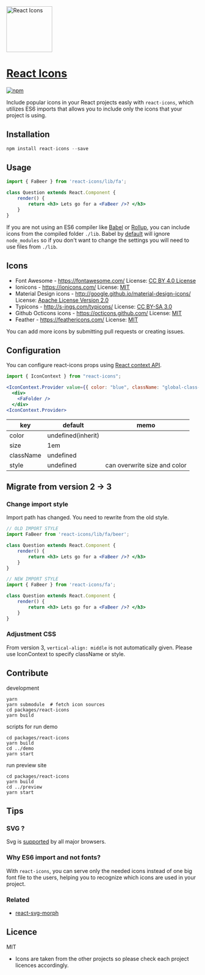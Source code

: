 <img src="https://rawgit.com/gorangajic/react-icons/master/react-icons.svg" width="120" alt="React Icons">

# [React Icons](https://react-icons.netlify.com)

[![npm][npm-image]][npm-url]

[npm-image]: https://img.shields.io/npm/v/react-icons.svg?style=flat-square
[npm-url]: https://www.npmjs.com/package/react-icons

Include popular icons in your React projects easly with ```react-icons```, which utilizes ES6 imports that allows you to include only the icons that your project is using.

## Installation

```js
npm install react-icons --save
```

## Usage

```jsx
import { FaBeer } from 'react-icons/lib/fa';

class Question extends React.Component {
    render() {
        return <h3> Lets go for a <FaBeer />? </h3>
    }
}
```

If you are not using an ES6 compiler like [Babel](https://babeljs.io/) or [Rollup](http://rollupjs.org/), you can include icons from the compiled folder `./lib`.
Babel by [default](http://babeljs.io/docs/usage/require/#usage) will ignore `node_modules` so if you don't want to change the settings you will need to use files from `./lib`.

## Icons

- Font Awesome - https://fontawesome.com/
  License: [CC BY 4.0 License](https://creativecommons.org/licenses/by/4.0/)
- Ionicons - https://ionicons.com/
  License: [MIT](https://github.com/ionic-team/ionicons/blob/master/LICENSE)
- Material Design icons - http://google.github.io/material-design-icons/
  License: [Apache License Version 2.0](https://github.com/google/material-design-icons/blob/master/LICENSE)
- Typicons - http://s-ings.com/typicons/
  License: [CC BY-SA 3.0](https://creativecommons.org/licenses/by-sa/3.0/)
- Github Octicons icons - https://octicons.github.com/
  License: [MIT](https://github.com/primer/octicons/blob/master/LICENSE)
- Feather - https://feathericons.com/
  License: [MIT](https://github.com/feathericons/feather/blob/master/LICENSE)


You can add more icons by submitting pull requests or creating issues.

## Configuration

You can configure react-icons props using [React context API](https://reactjs.org/docs/context.html).

```jsx
import { IconContext } from "react-icons";

<IconContext.Provider value={{ color: "blue", className: "global-class-name" }}>
  <div>
    <FaFolder />
  </div>
<IconContext.Provider>
```

key|default|memo
---|---|---
color|undefined(inherit)|
size|1em|
className|undefined|
style|undefined|can overwrite size and color

## Migrate from version 2 -> 3

### Change import style

Import path has changed. You need to rewrite from the old style.

```jsx
// OLD IMPORT STYLE
import FaBeer from 'react-icons/lib/fa/beer';

class Question extends React.Component {
    render() {
        return <h3> Lets go for a <FaBeer />? </h3>
    }
}
```

```jsx
// NEW IMPORT STYLE
import { FaBeer } from 'react-icons/fa';

class Question extends React.Component {
    render() {
        return <h3> Lets go for a <FaBeer />? </h3>
    }
}
```

### Adjustment CSS

From version 3, `vertical-align: middle` is not automatically given.
Please use IconContext to specify className or style.


## Contribute

development

```
yarn
yarn submodule  # fetch icon sources
cd packages/react-icons
yarn build
```

scripts for run demo

```
cd packages/react-icons
yarn build
cd ../demo
yarn start
```

run preview site

```
cd packages/react-icons
yarn build
cd ../preview
yarn start
```

## Tips

### SVG ?

Svg is [supported](http://caniuse.com/#search=svg) by all major browsers.

### Why ES6 import and not fonts?

With `react-icons`, you can serve only the needed icons instead of one big font file to the users, helping you to recognize which icons are used in your project.


### Related

- [react-svg-morph](https://github.com/gorangajic/react-svg-morph/)

## Licence

MIT

* Icons are taken from the other projects so please check each project licences accordingly.
